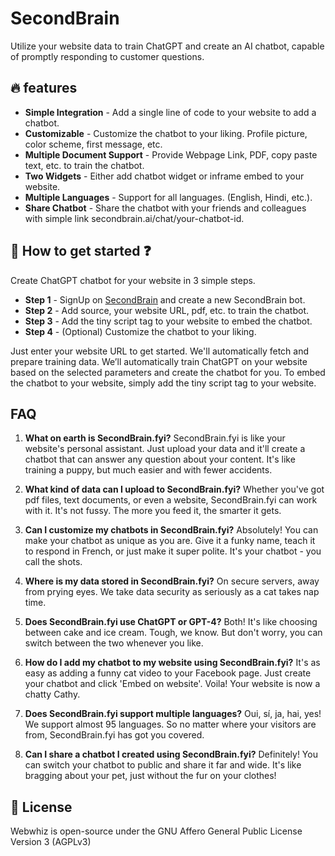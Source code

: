 # SecondBrain

Utilize your website data to train ChatGPT and create an AI chatbot, capable of promptly responding to customer questions.

## 🔥 features

- **Simple Integration** - Add a single line of code to your website to add a chatbot.
- **Customizable** - Customize the chatbot to your liking. Profile picture, color scheme, first message, etc.
- **Multiple Document Support** - Provide Webpage Link, PDF, copy paste text, etc. to train the chatbot.
- **Two Widgets** - Either add chatbot widget or inframe embed to your website.
- **Multiple Languages** - Support for all languages. (English, Hindi, etc.).
- **Share Chatbot** - Share the chatbot with your friends and colleagues with simple link secondbrain.ai/chat/your-chatbot-id.

## 🤔 How to get started ❓

Create ChatGPT chatbot for your website in 3 simple steps.

- **Step 1** - SignUp on [SecondBrain](https://secondbrain.ai) and create a new SecondBrain bot.
- **Step 2** - Add source, your website URL, pdf, etc. to train the chatbot.
- **Step 3** - Add the tiny script tag to your website to embed the chatbot.
- **Step 4** - (Optional) Customize the chatbot to your liking.

Just enter your website URL to get started. We'll automatically fetch and prepare training data.
We’ll automatically train ChatGPT on your website based on the selected parameters and create the chatbot for you.
To embed the chatbot to your website, simply add the tiny script tag to your website.

## FAQ

1. **What on earth is SecondBrain.fyi?**
   SecondBrain.fyi is like your website's personal assistant. Just upload your data and it'll create a chatbot that can answer any question about your content. It's like training a puppy, but much easier and with fewer accidents.

2. **What kind of data can I upload to SecondBrain.fyi?**
   Whether you've got pdf files, text documents, or even a website, SecondBrain.fyi can work with it. It's not fussy. The more you feed it, the smarter it gets.

3. **Can I customize my chatbots in SecondBrain.fyi?**
   Absolutely! You can make your chatbot as unique as you are. Give it a funky name, teach it to respond in French, or just make it super polite. It's your chatbot - you call the shots.

4. **Where is my data stored in SecondBrain.fyi?**
   On secure servers, away from prying eyes. We take data security as seriously as a cat takes nap time.

5. **Does SecondBrain.fyi use ChatGPT or GPT-4?**
   Both! It's like choosing between cake and ice cream. Tough, we know. But don't worry, you can switch between the two whenever you like.

6. **How do I add my chatbot to my website using SecondBrain.fyi?**
   It's as easy as adding a funny cat video to your Facebook page. Just create your chatbot and click 'Embed on website'. Voila! Your website is now a chatty Cathy.

7. **Does SecondBrain.fyi support multiple languages?**
   Oui, sí, ja, hai, yes! We support almost 95 languages. So no matter where your visitors are from, SecondBrain.fyi has got you covered.

8. **Can I share a chatbot I created using SecondBrain.fyi?**
   Definitely! You can switch your chatbot to public and share it far and wide. It's like bragging about your pet, just without the fur on your clothes!



## 📑 License

Webwhiz is open-source under the GNU Affero General Public License Version 3 (AGPLv3)